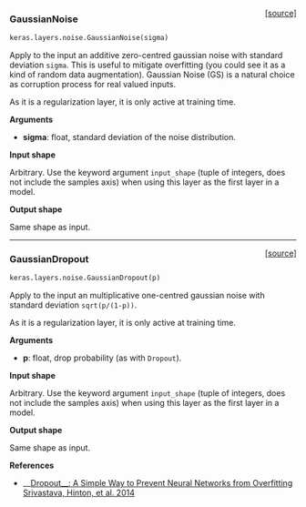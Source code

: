 <span style="float:right;">[[source]](https://github.com/fchollet/keras/blob/master/keras/layers/noise.py#L6)</span>
### GaussianNoise

```python
keras.layers.noise.GaussianNoise(sigma)
```

Apply to the input an additive zero-centred gaussian noise with
standard deviation `sigma`. This is useful to mitigate overfitting
(you could see it as a kind of random data augmentation).
Gaussian Noise (GS) is a natural choice as corruption process
for real valued inputs.

As it is a regularization layer, it is only active at training time.

__Arguments__

- __sigma__: float, standard deviation of the noise distribution.

__Input shape__

Arbitrary. Use the keyword argument `input_shape`
(tuple of integers, does not include the samples axis)
when using this layer as the first layer in a model.

__Output shape__

Same shape as input.

----

<span style="float:right;">[[source]](https://github.com/fchollet/keras/blob/master/keras/layers/noise.py#L44)</span>
### GaussianDropout

```python
keras.layers.noise.GaussianDropout(p)
```

Apply to the input an multiplicative one-centred gaussian noise
with standard deviation `sqrt(p/(1-p))`.

As it is a regularization layer, it is only active at training time.

__Arguments__

- __p__: float, drop probability (as with `Dropout`).

__Input shape__

Arbitrary. Use the keyword argument `input_shape`
(tuple of integers, does not include the samples axis)
when using this layer as the first layer in a model.

__Output shape__

Same shape as input.

__References__

- __[Dropout__: A Simple Way to Prevent Neural Networks from Overfitting Srivastava, Hinton, et al. 2014](http://www.cs.toronto.edu/~rsalakhu/papers/srivastava14a.pdf)
